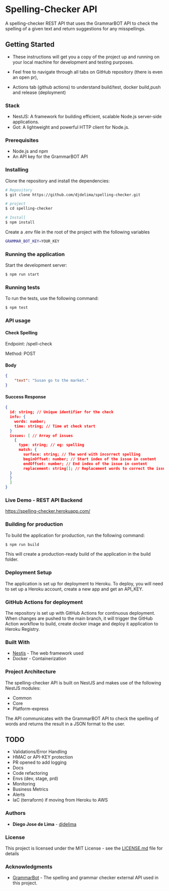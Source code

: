 # Spelling-Checker API
A spelling-checker REST API that uses the GrammarBOT API to check the spelling of a given text and return suggestions for any misspellings.

## Getting Started

- These instructions will get you a copy of the project up and running on your local machine for development and testing purposes.

- Feel free to navigate through all tabs on GitHub repository (there is even an open pr), 
- Actions tab (github actions) to understand build/test, docker build,push and release (deployment)

### Stack

- NestJS: A framework for building efficient, scalable Node.js server-side applications.
- Got: A lightweight and powerful HTTP client for Node.js.

### Prerequisites

- Node.js and npm
- An API key for the GrammarBOT API

### Installing

Clone the repository and install the dependencies:

```bash
# Repository
$ git clone https://github.com/djdelima/spelling-checker.git

# project
$ cd spelling-checker

# Install
$ npm install
```

Create a .env file in the root of the project with the following variables
```bash
GRAMMAR_BOT_KEY=YOUR_KEY
```

### Running the application

Start the development server:

```bash
$ npm run start
```

### Running tests

To run the tests, use the following command:

```bash
$ npm test
```

### API usage

#### Check Spelling
Endpoint: /spell-check

Method: POST

#### Body

```json
{
	"text": "Susan go to the market."
}
```

#### Success Response

```json
{
  id: string; // Unique identifier for the check
  info: {
    words: number;
    time: string; // Time at check start
  }
  issues: [ // Array of issues
    {
      type: string; // eg: spelling
      match: {
        surface: string; // The word with incorrect spelling
        beginOffset: number; // Start index of the issue in content
        endOffset: number; // End index of the issue in content
        replacement: string[]; // Replacement words to correct the issue
  }
  }
  ]
}
```

### Live Demo - REST API Backend

https://spelling-checker.herokuapp.com/

### Building for production
To build the application for production, run the following command:

```bash
$ npm run build
```

This will create a production-ready build of the application in the build folder.

### Deployment Setup
The application is set up for deployment to Heroku. To deploy, you will need to set up a Heroku account, create a new app and get an API_KEY.

### GitHub Actions for deployment
The repository is set up with GitHub Actions for continuous deployment. When changes are pushed to the main branch, it will trigger the GitHub Action workflow to build, create docker image and deploy it application to Heroku Registry.

### Built With
- [Nestjs](https://reactjs.org/) - The web framework used 
- Docker - Containerization

### Project Architecture
The spelling-checker API is built on NestJS and makes use of the following NestJS modules:

- Common
- Core
- Platform-express
    
The API communicates with the GrammarBOT API to check the spelling of words and returns the result in a JSON format to the user.


## TODO

- Validations/Error Handling
- HMAC or API-KEY protection
- PR opened to add logging
- Docs
- Code refactoring
- Envs (dev, stage, prd)
- Monitoring
- Business Metrics
- Alerts
- IaC (terraform) if moving from Heroku to AWS

### Authors

- **Diego Jose de Lima** - [djdelima](https://github.com/djdelima)

### License

This project is licensed under the MIT License - see the [LICENSE.md](LICENSE.md) file for details

### Acknowledgments
- [GrammarBot](https://www.grammarbot.io/) - The spelling and grammar checker external API used in this project.